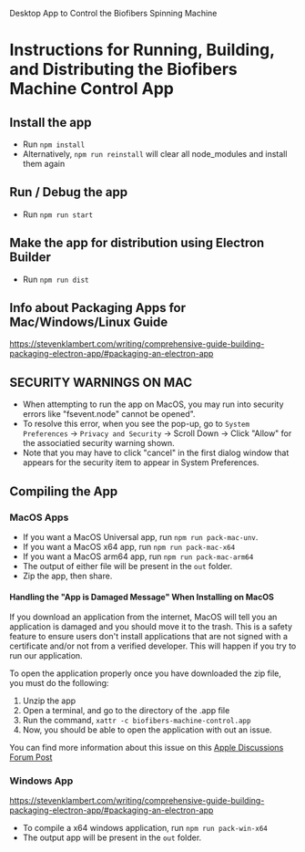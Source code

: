 Desktop App to Control the Biofibers Spinning Machine

# Instructions for Running, Building, and Distributing the Biofibers Machine Control App

## Install the app
- Run `npm install`
- Alternatively, `npm run reinstall` will clear all node_modules and install them again

## Run / Debug the app
- Run `npm run start`

## Make the app for distribution using Electron Builder
- Run `npm run dist`

## Info about Packaging Apps for Mac/Windows/Linux Guide
https://stevenklambert.com/writing/comprehensive-guide-building-packaging-electron-app/#packaging-an-electron-app

## SECURITY WARNINGS ON MAC
- When attempting to run the app on MacOS, you may run into security errors like "fsevent.node" cannot be opened". 
- To resolve this error, when you see the pop-up, go to `System Preferences` -> `Privacy and Security` -> Scroll Down -> Click "Allow" for the associatied security warning shown. 
- Note that you may have to click "cancel" in the first dialog window that appears for the security item to appear in System Preferences. 

## Compiling the App
### MacOS Apps
- If you want a MacOS Universal app, run `npm run pack-mac-unv`.
- If you want a MacOS x64 app, run `npm run pack-mac-x64`
- If you want a MacOS arm64 app, run `npm run pack-mac-arm64`
- The output of either file will be present in the `out` folder.
- Zip the app, then share.

#### Handling the "App is Damaged Message" When Installing on MacOS
If you download an application from the internet, MacOS will tell you an application is damaged and you should move it to the trash. This is a safety feature to ensure users don't install applications that are not signed with a certificate and/or not from a verified developer. This will happen if you try to run our application. 

To open the application properly once you have downloaded the zip file, you must do the following:
1. Unzip the app
2. Open a terminal, and go to the directory of the .app file
3. Run the command, `xattr -c biofibers-machine-control.app`
4. Now, you should be able to open the application with out an issue.

You can find more information about this issue on this [Apple Discussions Forum Post](https://discussions.apple.com/thread/253714860?sortBy=best)

### Windows App
https://stevenklambert.com/writing/comprehensive-guide-building-packaging-electron-app/#packaging-an-electron-app

- To compile a x64 windows application, run `npm run pack-win-x64`
- The output app will be present in the `out` folder.

